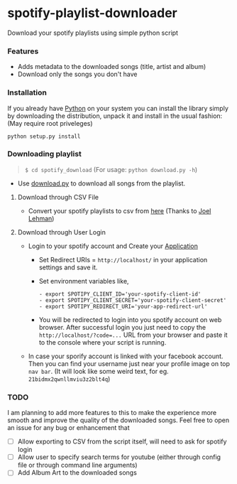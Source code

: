 # spotify-playlist-downloader
Download your spotify playlists using simple python script


### Features
* Adds metadata to the downloaded songs (title, artist and album)
* Download only the songs you don't have


### Installation
If you already have [Python](http://www.python.org/) on your system you can install the library simply by downloading the distribution, unpack it and install in the usual fashion: (May require root priveleges)

    python setup.py install

### Downloading playlist
>`$ cd spotify_download`
> (For usage: `python download.py -h`)
* Use [download.py](spotify_download/download.py) to download all songs from the playlist.

1. Download through CSV File
    * Convert your spotify playlists to csv from [here](http://joellehman.com/playlist/) (Thanks to [Joel Lehman](https://github.com/jal278))

2. Download through User Login
    * Login to your spotify account and Create your [Application](https://developer.spotify.com/my-applications/#!/applications)
        * Set Redirect URIs = `http://localhost/` in your application settings and save it.
        * Set environment variables like,

              - export SPOTIPY_CLIENT_ID='your-spotify-client-id'
              - export SPOTIPY_CLIENT_SECRET='your-spotify-client-secret'
              - export SPOTIPY_REDIRECT_URI='your-app-redirect-url'

        * You will be redirected to login into you spotify account on web browser. After successful login you just need to copy the `http://localhost/?code=...` URL from your browser and paste it to the console where your script is running.
    * In case your sporify account is linked with your facebook account. Then you can find your username just near your profile image on top `nav bar`. (It will look like some weird text, for eg. `21bidmx2qwnllmviu3z2blt4q`)           
### TODO
I am planning to add more features to this to make the experience more smooth and improve the quality of the downloaded songs. Feel free to open an issue for any bug or enhancement that

- [ ] Allow exporting to CSV from the script itself, will need to ask for spotify login
- [ ] Allow user to specify search terms for youtube (either through config file or through command line arguments)
- [ ] Add Album Art to the downloaded songs
